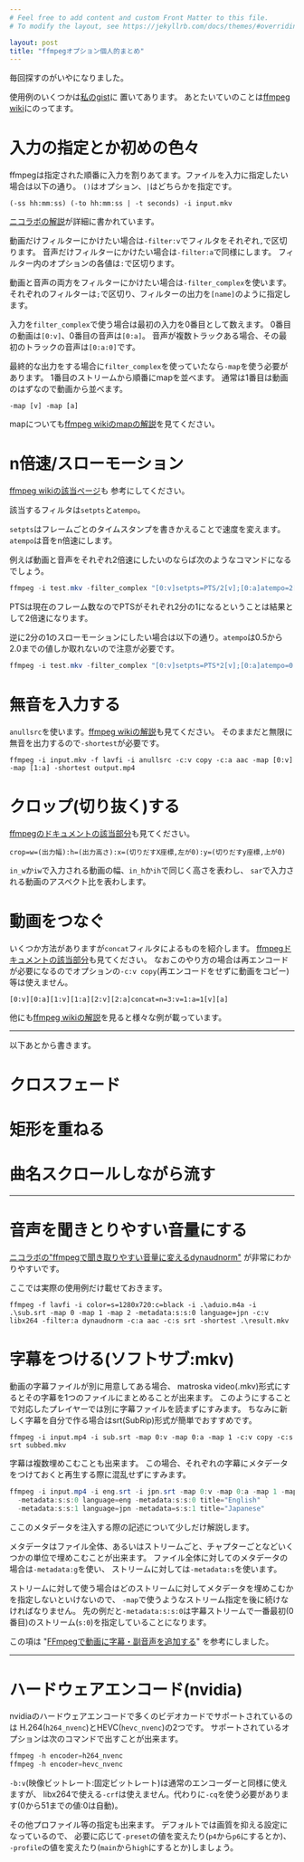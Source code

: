 ```yaml
---
# Feel free to add content and custom Front Matter to this file.
# To modify the layout, see https://jekyllrb.com/docs/themes/#overriding-theme-defaults

layout: post
title: "ffmpegオプション個人的まとめ"
---
```


毎回探すのがいやになりました。

使用例のいくつかは[私のgist](https://gist.github.com/Philmist)に
置いてあります。
あとたいていのことは[ffmpeg wiki](https://trac.ffmpeg.org/)にのってます。

# 入力の指定とか初めの色々

ffmpegは指定された順番に入力を割りあてます。ファイルを入力に指定したい場合は以下の通り。
`()`はオプション、`|`はどちらかを指定です。

```
(-ss hh:mm:ss) (-to hh:mm:ss | -t seconds) -i input.mkv
```

[ニコラボの解説](https://nico-lab.net/cutting_ffmpeg/)が詳細に書かれています。

動画だけフィルターにかけたい場合は`-filter:v`でフィルタをそれぞれ`,`で区切ります。
音声だけフィルターにかけたい場合は`-filter:a`で同様にします。
フィルター内のオプションの各値は`:`で区切ります。

動画と音声の両方をフィルターにかけたい場合は`-filter_complex`を使います。
それぞれのフィルターは`;`で区切り、フィルターの出力を`[name]`のように指定します。

入力を`filter_complex`で使う場合は最初の入力を0番目として数えます。
0番目の動画は`[0:v]`、0番目の音声は`[0:a]`。
音声が複数トラックある場合、その最初のトラックの音声は`[0:a:0]`です。

最終的な出力をする場合に`filter_complex`を使っていたなら`-map`を使う必要があります。
1番目のストリームから順番にmapを並べます。
通常は1番目は動画のはずなので動画から並べます。

```
-map [v] -map [a]
```

mapについても[ffmpeg wikiのmapの解説](https://trac.ffmpeg.org/wiki/Map)を見てください。

# n倍速/スローモーション

[ffmpeg wikiの該当ページ](https://trac.ffmpeg.org/wiki/How%20to%20speed%20up%20/%20slow%20down%20a%20video)も
参考にしてください。

該当するフィルタは`setpts`と`atempo`。

`setpts`はフレームごとのタイムスタンプを書きかえることで速度を変えます。
`atempo`は音をn倍速にします。

例えば動画と音声をそれぞれ2倍速にしたいのならば次のようなコマンドになるでしょう。

```ps1
ffmpeg -i test.mkv -filter_complex "[0:v]setpts=PTS/2[v];[0:a]atempo=2[a]" -map [v] -map [a] output.mkv
```

PTSは現在のフレーム数なのでPTSがそれぞれ2分の1になるということは結果として2倍速になります。

逆に2分の1のスローモーションにしたい場合は以下の通り。`atempo`は0.5から2.0までの値しか取れないので注意が必要です。

```ps1
ffmpeg -i test.mkv -filter_complex "[0:v]setpts=PTS*2[v];[0:a]atempo=0.5[a]" -map [v] -map [a] output.mkv
```

# 無音を入力する

`anullsrc`を使います。[ffmpeg wikiの解説](https://trac.ffmpeg.org/wiki/Null)も見てください。
そのままだと無限に無音を出力するので`-shortest`が必要です。

```
ffmpeg -i input.mkv -f lavfi -i anullsrc -c:v copy -c:a aac -map [0:v] -map [1:a] -shortest output.mp4
```

# クロップ(切り抜く)する

[ffmpegのドキュメントの該当部分](https://ffmpeg.org/ffmpeg-filters.html#crop)も見てください。

```
crop=w=(出力幅):h=(出力高さ):x=(切りだすX座標,左が0):y=(切りだすy座標,上が0)
```

`in_w`か`iw`で入力される動画の幅、`in_h`か`ih`で同じく高さを表わし、
`sar`で入力される動画のアスペクト比を表わします。

# 動画をつなぐ

いくつか方法がありますが`concat`フィルタによるものを紹介します。
[ffmpegドキュメントの該当部分](https://ffmpeg.org/ffmpeg-filters.html#concat)も見てください。
なおこのやり方の場合は再エンコードが必要になるのでオプションの`-c:v copy`(再エンコードをせずに動画をコピー)等は使えません。

```
[0:v][0:a][1:v][1:a][2:v][2:a]concat=n=3:v=1:a=1[v][a]
```

他にも[ffmpeg wikiの解説](https://trac.ffmpeg.org/wiki/Concatenate)を見ると様々な例が載っています。

---

以下あとから書きます。

# クロスフェード

# 矩形を重ねる

# 曲名スクロールしながら流す

---

# 音声を聞きとりやすい音量にする

[ニコラボの"ffmpegで聞き取りやすい音量に変えるdynaudnorm"](https://nico-lab.net/normalize_audio_with_ffmpeg/)
が非常にわかりやすいです。

ここでは実際の使用例だけ載せておきます。

```
ffmpeg -f lavfi -i color=s=1280x720:c=black -i .\aduio.m4a -i .\sub.srt -map 0 -map 1 -map 2 -metadata:s:s:0 language=jpn -c:v libx264 -filter:a dynaudnorm -c:a aac -c:s srt -shortest .\result.mkv
```

# 字幕をつける(ソフトサブ:mkv)

動画の字幕ファイルが別に用意してある場合、
matroska video(.mkv)形式にするとその字幕を1つのファイルにまとめることが出来ます。
このようにすることで対応したプレイヤーでは別に字幕ファイルを読まずにすみます。
ちなみに新しく字幕を自分で作る場合はsrt(SubRip)形式が簡単でおすすめです。

```
ffmpeg -i input.mp4 -i sub.srt -map 0:v -map 0:a -map 1 -c:v copy -c:s srt subbed.mkv
```

字幕は複数埋めこむことも出来ます。
この場合、それぞれの字幕にメタデータをつけておくと再生する際に混乱せずにすみます。

```ps1
ffmpeg -i input.mp4 -i eng.srt -i jpn.srt -map 0:v -map 0:a -map 1 -map 2 `
  -metadata:s:s:0 language=eng -metadata:s:s:0 title="English" `
  -metadata:s:s:1 language=jpn -metadata=s:s:1 title="Japanese"
```

ここのメタデータを注入する際の記述について少しだけ解説します。

メタデータはファイル全体、あるいはストリームごと、チャプターごとなどいくつかの単位で埋めこむことが出来ます。
ファイル全体に対してのメタデータの場合は`-metadata:g`を使い、
ストリームに対しては`-metadata:s`を使います。

ストリームに対して使う場合はどのストリームに対してメタデータを埋めこむかを指定しないといけないので、
`-map`で使うようなストリーム指定を後に続けなければなりません。
先の例だと`-metadata:s:s:0`は字幕ストリームで一番最初(0番目)のストリーム(`s:0`)を指定していることになります。

この項は
"[FFmpegで動画に字幕・副音声を追加する](https://dev.classmethod.jp/articles/add-audio-and-subtitle-to-video-with-ffmpeg/)"
を参考にしました。

---

# ハードウェアエンコード(nvidia)

nvidiaのハードウェアエンコードで多くのビデオカードでサポートされているのは
H.264(`h264_nvenc`)とHEVC(`hevc_nvenc`)の2つです。
サポートされているオプションは次のコマンドで出すことが出来ます。

```powershell
ffmpeg -h encoder=h264_nvenc
ffmpeg -h encoder=hevc_nvenc
```

`-b:v`(映像ビットレート:固定ビットレート)は通常のエンコーダーと同様に使えますが、
libx264で使える`-crf`は使えません。代わりに`-cq`を使う必要があります(0から51までの値:0は自動)。

その他プロファイル等の指定も出来ます。
デフォルトでは画質を抑える設定になっているので、
必要に応じて`-preset`の値を変えたり(`p4`から`p6`にするとか)、
`-profile`の値を変えたり(`main`から`high`にするとか)しましょう。

